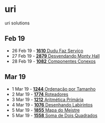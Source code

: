 # uri
uri solutions

## Feb 19
- 26 Feb 19 - [**1610** Dudu Faz Serviço](https://www.urionlinejudge.com.br/judge/pt/problems/view/1610)
- 27 Feb 19 - [**2879** Desvendando Monty Hall](https://www.urionlinejudge.com.br/judge/pt/problems/view/2879)
- 28 Feb 19 - [**1082** Componentes Conexos](https://www.urionlinejudge.com.br/judge/pt/problems/view/1082)

## Mar 19
- 1 Mar 19 - [**1244** Ordenação por Tamanho](https://www.urionlinejudge.com.br/judge/pt/problems/view/1244)
- 2 Mar 19 - [**1774** Roteadores](https://www.urionlinejudge.com.br/judge/pt/problems/view/1774)
- 3 Mar 19 - [**1212** Aritmética Primária](https://www.urionlinejudge.com.br/judge/pt/problems/view/1212)
- 4 Mar 19 - [**1076** Desenhando Labirintos](https://www.urionlinejudge.com.br/judge/pt/problems/view/1076)
- 5 Mar 19 - [**1855** Mapa do Meistre](https://www.urionlinejudge.com.br/judge/pt/problems/view/1855)
- 5 Mar 19 - [**1558** Soma de Dois Quadrados](https://www.urionlinejudge.com.br/judge/pt/problems/view/1558)